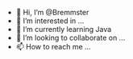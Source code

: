 - 👋 Hi, I’m @Bremmster
- 👀 I’m interested in ...
- 🌱 I’m currently learning Java
- 💞️ I’m looking to collaborate on ...
- 📫 How to reach me ...

<!---
Bremmster/Bremmster is a ✨ special ✨ repository because its `README.md` (this file) appears on your GitHub profile.
You can click the Preview link to take a look at your changes.
--->
